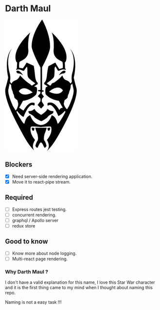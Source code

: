 # Darth Maul
![Darth Maul](/assets/images/2074698.jpeg)

## Blockers

- [x] Need server-side rendering application.
- [x] Move it to react-pipe stream.

## Required 

- [ ] Express routes jest testing.
- [ ] concurrent rendering.
- [ ] graphql / Apollo server
- [ ] redux store

## Good to know

- [ ] Know more about node logging.
- [ ] Multi-react page rendering.

### Why Darth Maul ?

I don't have a valid explanation for this name, I love this Star War character and it is the first thing came to my mind when I thought about naming this repo. 

Naming is not a easy task !!!
